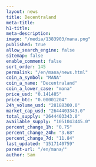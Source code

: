 ```yaml
---
layout: news
title: Decentraland
meta-title: 
h1-title: 
meta-description: 
image: "/media/1383903/mana.png"
published: true
allow_search_engine: false
sitemap: false
enable_comment: false
sort_order: 145
permalink: "/en/mana/news.html"
coin_a_symbol: "MANA"
coin_a_name: "Decentraland"
coin_a_lower_case: "mana"
price_usd: "0.141485"
price_btc: "0.00001204"
24h_volume_usd: "28188300.0"
market_cap_usd: "2644403343.0"
total_supply: "2644403343.0"
available_supply: "1051043445.0"
percent_change_1h: "0.75"
percent_change_24h: "3.68"
percent_change_7d: "11.84"
last_updated: "1517140759"
parent-url: "/en/mana/"
author: Sam
---
```


